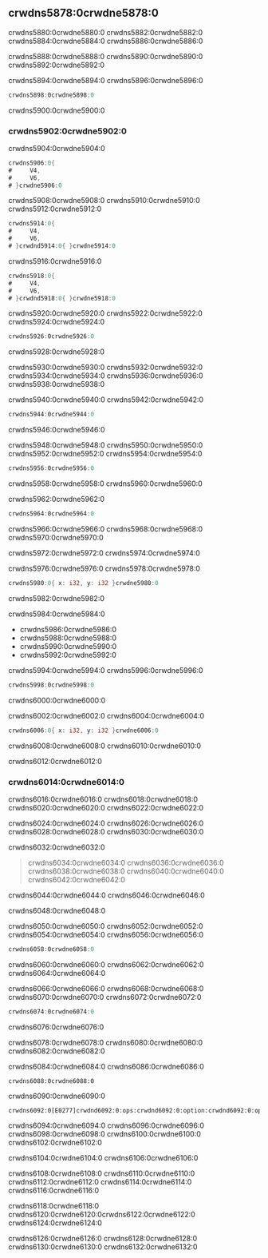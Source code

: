 ## crwdns5878:0crwdne5878:0

crwdns5880:0crwdne5880:0 crwdns5882:0crwdne5882:0 crwdns5884:0crwdne5884:0 crwdns5886:0crwdne5886:0

crwdns5888:0crwdne5888:0 crwdns5890:0crwdne5890:0 crwdns5892:0crwdne5892:0

crwdns5894:0crwdne5894:0 crwdns5896:0crwdne5896:0

```rust
crwdns5898:0crwdne5898:0
```

crwdns5900:0crwdne5900:0

### crwdns5902:0crwdne5902:0

crwdns5904:0crwdne5904:0

```rust
crwdns5906:0{
#     V4,
#     V6,
# }crwdne5906:0
```

crwdns5908:0crwdne5908:0 crwdns5910:0crwdne5910:0 crwdns5912:0crwdne5912:0

```rust
crwdns5914:0{
#     V4,
#     V6,
# }crwdnd5914:0{ }crwdne5914:0
```

crwdns5916:0crwdne5916:0

```rust
crwdns5918:0{
#     V4,
#     V6,
# }crwdnd5918:0{ }crwdne5918:0
```

crwdns5920:0crwdne5920:0 crwdns5922:0crwdne5922:0 crwdns5924:0crwdne5924:0

```rust
crwdns5926:0crwdne5926:0
```


<span class="caption">crwdns5928:0crwdne5928:0</span>

crwdns5930:0crwdne5930:0 crwdns5932:0crwdne5932:0 crwdns5934:0crwdne5934:0 crwdns5936:0crwdne5936:0 crwdns5938:0crwdne5938:0

crwdns5940:0crwdne5940:0 crwdns5942:0crwdne5942:0

```rust
crwdns5944:0crwdne5944:0
```

crwdns5946:0crwdne5946:0

crwdns5948:0crwdne5948:0 crwdns5950:0crwdne5950:0 crwdns5952:0crwdne5952:0 crwdns5954:0crwdne5954:0

```rust
crwdns5956:0crwdne5956:0
```

crwdns5958:0crwdne5958:0 crwdns5960:0crwdne5960:0
<!-- ignore --> crwdns5962:0crwdne5962:0

```rust
crwdns5964:0crwdne5964:0
```

crwdns5966:0crwdne5966:0 crwdns5968:0crwdne5968:0 crwdns5970:0crwdne5970:0

crwdns5972:0crwdne5972:0 crwdns5974:0crwdne5974:0

crwdns5976:0crwdne5976:0 crwdns5978:0crwdne5978:0

```rust
crwdns5980:0{ x: i32, y: i32 }crwdne5980:0
```


<span class="caption">crwdns5982:0crwdne5982:0</span>

crwdns5984:0crwdne5984:0

* crwdns5986:0crwdne5986:0
* crwdns5988:0crwdne5988:0
* crwdns5990:0crwdne5990:0
* crwdns5992:0crwdne5992:0

crwdns5994:0crwdne5994:0 crwdns5996:0crwdne5996:0

```rust
crwdns5998:0crwdne5998:0
```

crwdns6000:0crwdne6000:0

crwdns6002:0crwdne6002:0 crwdns6004:0crwdne6004:0

```rust
crwdns6006:0{ x: i32, y: i32 }crwdne6006:0
```

crwdns6008:0crwdne6008:0 crwdns6010:0crwdne6010:0

crwdns6012:0crwdne6012:0

### crwdns6014:0crwdne6014:0

crwdns6016:0crwdne6016:0 crwdns6018:0crwdne6018:0 crwdns6020:0crwdne6020:0 crwdns6022:0crwdne6022:0

crwdns6024:0crwdne6024:0 crwdns6026:0crwdne6026:0 crwdns6028:0crwdne6028:0 crwdns6030:0crwdne6030:0

crwdns6032:0crwdne6032:0

> crwdns6034:0crwdne6034:0 crwdns6036:0crwdne6036:0 crwdns6038:0crwdne6038:0 crwdns6040:0crwdne6040:0 crwdns6042:0crwdne6042:0

crwdns6044:0crwdne6044:0 crwdns6046:0crwdne6046:0

crwdns6048:0crwdne6048:0

crwdns6050:0crwdne6050:0 crwdns6052:0crwdne6052:0 crwdns6054:0crwdne6054:0<!-- ignore --> crwdns6056:0crwdne6056:0

```rust
crwdns6058:0crwdne6058:0
```

crwdns6060:0crwdne6060:0 crwdns6062:0crwdne6062:0 crwdns6064:0crwdne6064:0

crwdns6066:0crwdne6066:0 crwdns6068:0crwdne6068:0 crwdns6070:0crwdne6070:0 crwdns6072:0crwdne6072:0

```rust
crwdns6074:0crwdne6074:0
```

crwdns6076:0crwdne6076:0

crwdns6078:0crwdne6078:0 crwdns6080:0crwdne6080:0 crwdns6082:0crwdne6082:0

crwdns6084:0crwdne6084:0 crwdns6086:0crwdne6086:0

```rust,ignore
crwdns6088:0crwdne6088:0
```

crwdns6090:0crwdne6090:0

```text
crwdns6092:0[E0277]crwdnd6092:0:ops:crwdnd6092:0:option:crwdnd6092:0:option:crwdne6092:0
```

crwdns6094:0crwdne6094:0 crwdns6096:0crwdne6096:0 crwdns6098:0crwdne6098:0 crwdns6100:0crwdne6100:0 crwdns6102:0crwdne6102:0

crwdns6104:0crwdne6104:0 crwdns6106:0crwdne6106:0

crwdns6108:0crwdne6108:0 crwdns6110:0crwdne6110:0 crwdns6112:0crwdne6112:0 crwdns6114:0crwdne6114:0 crwdns6116:0crwdne6116:0

crwdns6118:0crwdne6118:0 crwdns6120:0crwdne6120:0<!-- ignore -->crwdns6122:0crwdne6122:0 crwdns6124:0crwdne6124:0

crwdns6126:0crwdne6126:0 crwdns6128:0crwdne6128:0 crwdns6130:0crwdne6130:0 crwdns6132:0crwdne6132:0
